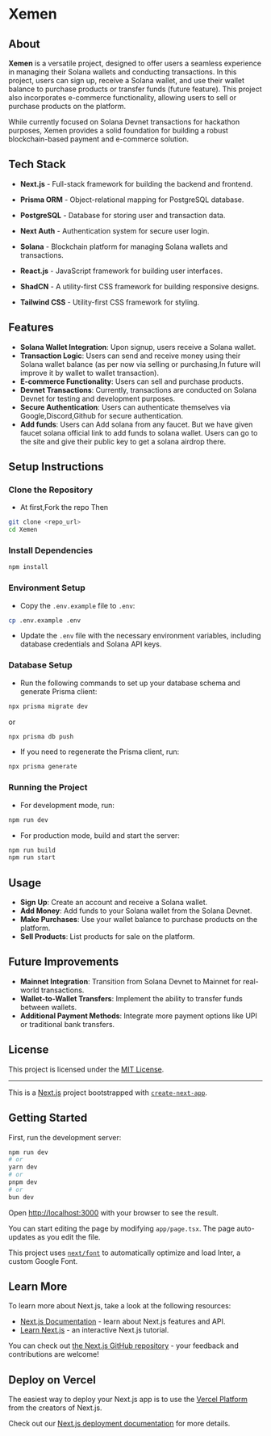 # Xemen

## About

**Xemen** is a versatile project, designed to offer users a seamless experience in managing their Solana wallets and conducting transactions. In this project, users can sign up, receive a Solana wallet, and use their wallet balance to purchase products or transfer funds (future feature). This project also incorporates e-commerce functionality, allowing users to sell or purchase products on the platform.

While currently focused on Solana Devnet transactions for hackathon purposes, Xemen provides a solid foundation for building a robust blockchain-based payment and e-commerce solution.

## Tech Stack

- **Next.js** - Full-stack framework for building the backend and frontend.
- **Prisma ORM** - Object-relational mapping for PostgreSQL database.
- **PostgreSQL** - Database for storing user and transaction data.
- **Next Auth** - Authentication system for secure user login.
- **Solana** - Blockchain platform for managing Solana wallets and transactions.

- **React.js** - JavaScript framework for building user interfaces.
- **ShadCN** - A utility-first CSS framework for building responsive designs.
- **Tailwind CSS** - Utility-first CSS framework for styling.

## Features
- **Solana Wallet Integration**: Upon signup, users receive a Solana wallet.
- **Transaction Logic**: Users can send and receive money using their Solana wallet balance (as per now via selling or purchasing,In future will improve it by wallet to wallet transaction).
- **E-commerce Functionality**: Users can sell and purchase products.
- **Devnet Transactions**: Currently, transactions are conducted on Solana Devnet for testing and development purposes.
- **Secure Authentication**: Users can authenticate themselves via Google,Discord,Github for secure authentication.
- **Add funds**: Users can Add solana from any faucet. But we have given faucet solana official link to add funds to solana wallet. Users can go to the site and give their public key to get a solana airdrop there.

## Setup Instructions

### Clone the Repository
- At first,Fork the repo Then

```bash
git clone <repo_url>
cd Xemen
```

### Install Dependencies

```bash
npm install
```

### Environment Setup

- Copy the `.env.example` file to `.env`:

```bash
cp .env.example .env
```

- Update the `.env` file with the necessary environment variables, including database credentials and Solana API keys.

### Database Setup

- Run the following commands to set up your database schema and generate Prisma client:

```bash
npx prisma migrate dev
```

or

```bash
npx prisma db push
```

- If you need to regenerate the Prisma client, run:

```bash
npx prisma generate
```

### Running the Project

- For development mode, run:

```bash
npm run dev
```

- For production mode, build and start the server:

```bash
npm run build
npm run start
```

## Usage

- **Sign Up**: Create an account and receive a Solana wallet.
- **Add Money**: Add funds to your Solana wallet from the Solana Devnet.
- **Make Purchases**: Use your wallet balance to purchase products on the platform.
- **Sell Products**: List products for sale on the platform.

## Future Improvements

- **Mainnet Integration**: Transition from Solana Devnet to Mainnet for real-world transactions.
- **Wallet-to-Wallet Transfers**: Implement the ability to transfer funds between wallets.
- **Additional Payment Methods**: Integrate more payment options like UPI or traditional bank transfers.

## License

This project is licensed under the [MIT License](LICENSE).

---


This is a [Next.js](https://nextjs.org/) project bootstrapped with [`create-next-app`](https://github.com/vercel/next.js/tree/canary/packages/create-next-app).

## Getting Started

First, run the development server:

```bash
npm run dev
# or
yarn dev
# or
pnpm dev
# or
bun dev
```

Open [http://localhost:3000](http://localhost:3000) with your browser to see the result.

You can start editing the page by modifying `app/page.tsx`. The page auto-updates as you edit the file.

This project uses [`next/font`](https://nextjs.org/docs/basic-features/font-optimization) to automatically optimize and load Inter, a custom Google Font.

## Learn More

To learn more about Next.js, take a look at the following resources:

- [Next.js Documentation](https://nextjs.org/docs) - learn about Next.js features and API.
- [Learn Next.js](https://nextjs.org/learn) - an interactive Next.js tutorial.

You can check out [the Next.js GitHub repository](https://github.com/vercel/next.js/) - your feedback and contributions are welcome!

## Deploy on Vercel

The easiest way to deploy your Next.js app is to use the [Vercel Platform](https://vercel.com/new?utm_medium=default-template&filter=next.js&utm_source=create-next-app&utm_campaign=create-next-app-readme) from the creators of Next.js.

Check out our [Next.js deployment documentation](https://nextjs.org/docs/deployment) for more details.
